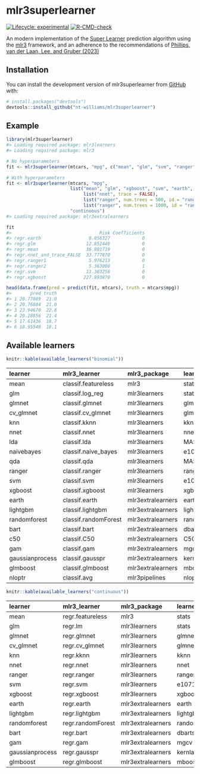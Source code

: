 
<!-- README.md is generated from README.Rmd. Please edit that file -->

# mlr3superlearner

<!-- badges: start -->

[![Lifecycle:
experimental](https://img.shields.io/badge/lifecycle-experimental-orange.svg)](https://lifecycle.r-lib.org/articles/stages.html#experimental)
[![R-CMD-check](https://github.com/nt-williams/mlr3superlearner/actions/workflows/R-CMD-check.yaml/badge.svg)](https://github.com/nt-williams/mlr3superlearner/actions/workflows/R-CMD-check.yaml)
<!-- badges: end -->

An modern implementation of the [Super
Learner](https://biostats.bepress.com/ucbbiostat/paper266/) prediction
algorithm using the [mlr3](https://mlr3.mlr-org.com/) framework, and an
adherence to the recommendations of [Phillips, van der Laan, Lee, and
Gruber (2023)](https://doi.org/10.1093/ije/dyad023)

## Installation

You can install the development version of mlr3superlearner from
[GitHub](https://github.com/) with:

``` r
# install.packages("devtools")
devtools::install_github("nt-williams/mlr3superlearner")
```

## Example

``` r
library(mlr3superlearner)
#> Loading required package: mlr3learners
#> Loading required package: mlr3

# No hyperparameters
fit <- mlr3superlearner(mtcars, "mpg", c("mean", "glm", "svm", "ranger"), "continuous")

# With hyperparameters
fit <- mlr3superlearner(mtcars, "mpg", 
                        list("mean", "glm", "xgboost", "svm", "earth",
                             list("nnet", trace = FALSE),
                             list("ranger", num.trees = 500, id = "ranger1"),
                             list("ranger", num.trees = 1000, id = "ranger2")), 
                        "continuous")
#> Loading required package: mlr3extralearners

fit
#>                                 Risk Coefficients
#> regr.earth                  8.056327            0
#> regr.glm                   12.852448            0
#> regr.mean                  36.801719            0
#> regr.nnet_and_trace_FALSE  33.777870            0
#> regr.ranger1                5.976213            0
#> regr.ranger2                5.363008            1
#> regr.svm                   11.383258            0
#> regr.xgboost              227.893870            0

head(data.frame(pred = predict(fit, mtcars), truth = mtcars$mpg))
#>       pred truth
#> 1 20.77089  21.0
#> 2 20.76884  21.0
#> 3 23.94670  22.8
#> 4 20.28856  21.4
#> 5 17.61436  18.7
#> 6 18.95540  18.1
```

## Available learners

``` r
knitr::kable(available_learners("binomial"))
```

| learner         | mlr3_learner         | mlr3_package      | learner_package |
|:----------------|:---------------------|:------------------|:----------------|
| mean            | classif.featureless  | mlr3              | stats           |
| glm             | classif.log_reg      | mlr3learners      | stats           |
| glmnet          | classif.glmnet       | mlr3learners      | glmnet          |
| cv_glmnet       | classif.cv_glmnet    | mlr3learners      | glmnet          |
| knn             | classif.kknn         | mlr3learners      | kknn            |
| nnet            | classif.nnet         | mlr3learners      | nnet            |
| lda             | classif.lda          | mlr3learners      | MASS            |
| naivebayes      | classif.naive_bayes  | mlr3learners      | e1071           |
| qda             | classif.qda          | mlr3learners      | MASS            |
| ranger          | classif.ranger       | mlr3learners      | ranger          |
| svm             | classif.svm          | mlr3learners      | e1071           |
| xgboost         | classif.xgboost      | mlr3learners      | xgboost         |
| earth           | classif.earth        | mlr3extralearners | earth           |
| lightgbm        | classif.lightgbm     | mlr3extralearners | lightgbm        |
| randomforest    | classif.randomForest | mlr3extralearners | randomForest    |
| bart            | classif.bart         | mlr3extralearners | dbarts          |
| c50             | classif.C50          | mlr3extralearners | C50             |
| gam             | classif.gam          | mlr3extralearners | mgcv            |
| gaussianprocess | classif.gausspr      | mlr3extralearners | kernlab         |
| glmboost        | classif.glmboost     | mlr3extralearners | mboost          |
| nloptr          | classif.avg          | mlr3pipelines     | nloptr          |

``` r
knitr::kable(available_learners("continuous"))
```

| learner         | mlr3_learner      | mlr3_package      | learner_package |
|:----------------|:------------------|:------------------|:----------------|
| mean            | regr.featureless  | mlr3              | stats           |
| glm             | regr.lm           | mlr3learners      | stats           |
| glmnet          | regr.glmnet       | mlr3learners      | glmnet          |
| cv_glmnet       | regr.cv_glmnet    | mlr3learners      | glmnet          |
| knn             | regr.kknn         | mlr3learners      | kknn            |
| nnet            | regr.nnet         | mlr3learners      | nnet            |
| ranger          | regr.ranger       | mlr3learners      | ranger          |
| svm             | regr.svm          | mlr3learners      | e1071           |
| xgboost         | regr.xgboost      | mlr3learners      | xgboost         |
| earth           | regr.earth        | mlr3extralearners | earth           |
| lightgbm        | regr.lightgbm     | mlr3extralearners | lightgbm        |
| randomforest    | regr.randomForest | mlr3extralearners | randomForest    |
| bart            | regr.bart         | mlr3extralearners | dbarts          |
| gam             | regr.gam          | mlr3extralearners | mgcv            |
| gaussianprocess | regr.gausspr      | mlr3extralearners | kernlab         |
| glmboost        | regr.glmboost     | mlr3extralearners | mboost          |
